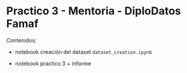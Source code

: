 # Practico 3 - Mentoria - DiploDatos Famaf

Contenidos:

- notebook creación del dataset `dataset_creation.ipynb`

- notebook practico 3 + informe
